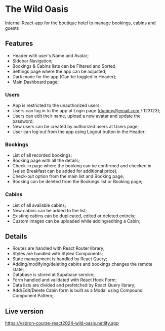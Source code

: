 # The Wild Oasis

Internal React-app for the boutique hotel to manage bookings, cabins and guests

## Features

- Header with user's Name and Avatar;
- Sidebar Navigation;
- Bookings & Cabins lists can be Filtered and Sorted;
- Settings page where the app can be adjusted;
- Dark mode for the app (Can be toggled in Header);
- Main Dashboard page;

### Users

- App is restricted to the unauthorized users;
- Users can log in to the app at Login page (dummy@email.com / 123123);
- Users can edit their name, upload a new avatar and update the password;
- New users can be created by authorized users at Users page;
- User can log out from the app using Logout button in the Header;

### Bookings

- List of all recorded bookings;
- Booking page with all the details;
- Check-in page where the booking can be confirmed and checked in (+also Breakfast can be added for additional price);
- Check-out option from the main list and Booking page;
- Booking can be deleted from the Bookings list or Booking page;

### Cabins

- List of all available cabins;
- New cabins can be added to the list;
- Existing cabins can be duplicated, edited or deleted entirely;
- Custom images can be uploaded while adding/editing a Cabin;

## Details

- Routes are handled with React Router library;
- Styles are handled with Styled Components;
- State management is handled by React Query;
- Adding/modifying/deleting cabins and bookings changes the remote state;
- Database is stored at Supabase service;
- Form handled and validated with React Hook Form;
- Data lists are divided and prefetched by React Query library;
- Add/Edit/Delete Cabin form is built as a Modal using Compound Component Pattern;

## Live version

https://vsbron-course-react2024-wild-oasis.netlify.app
